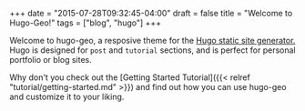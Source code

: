 +++
date = "2015-07-28T09:32:45-04:00"
draft = false
title = "Welcome to Hugo-Geo!"
tags = ["blog", "hugo"]
+++


Welcome to hugo-geo, a resposive theme for the [Hugo static site generator.](http://gohugo.io) Hugo is designed for `post` and `tutorial` sections, and is perfect for personal
portfolio or blog sites.

Why don't you check out the [Getting Started Tutorial]({{< relref "tutorial/getting-started.md" >}}) and find out how you can use hugo-geo and customize it to your liking.